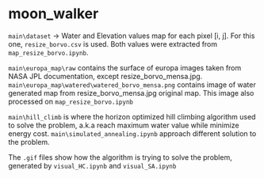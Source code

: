 # moon_walker

`main\dataset` -> Water and Elevation values map for each pixel [i, j]. For this one, `resize_borvo.csv` is used. Both values were extracted from `map_resize_borvo.ipynb`.

`main\europa_map\raw` contains the surface of europa images taken from NASA JPL documentation, except resize_borvo_mensa.jpg.
`main\europa_map\watered\watered_borvo_mensa.png` contains image of water generated map from resize_borvo_mensa.jpg original map. This image also processed on `map_resize_borvo.ipynb`

`main\hill_climb` is where the horizon optimized hill climbing algorithm used to solve the problem, a.k.a reach maximum water value while minimize energy cost.
`main\simulated_annealing.ipynb` approach different solution to the problem.

The `.gif` files show how the algorithm is trying to solve the problem, generated by `visual_HC.ipynb` and `visual_SA.ipynb`
